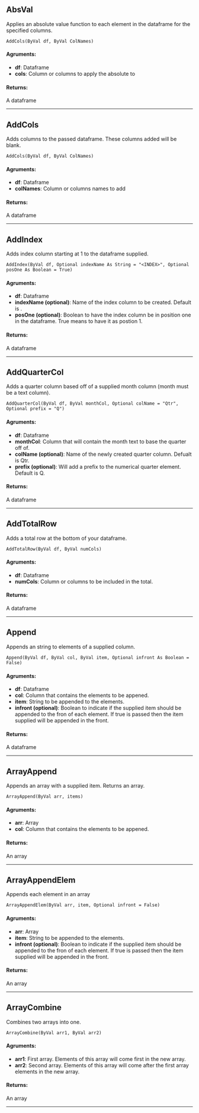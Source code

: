 ## AbsVal
Applies an absolute value function to each element in the dataframe for the specified columns.

```
AddCols(ByVal df, ByVal ColNames)
```

#### Agruments:
- **df**: Dataframe <br/>
- **cols**: Column or columns to apply the absolute to

#### Returns:
A dataframe

---

[comment]: <> (==============================================================================)
[comment]: <> (==============================================================================)

## AddCols
Adds columns to the passed dataframe. These columns added will be blank.

```
AddCols(ByVal df, ByVal ColNames)
```

#### Agruments:
- **df**: Dataframe <br/>
- **colNames**: Column or columns names to add

#### Returns:
A dataframe

---

[comment]: <> (==============================================================================)
[comment]: <> (==============================================================================)

## AddIndex

Adds index column starting at 1 to the dataframe supplied.

```
AddIndex(ByVal df, Optional indexName As String = "<INDEX>", Optional posOne As Boolean = True)
```

#### Agruments:
- **df**: Dataframe <br/>
- **indexName (optional)**: Name of the index column to be created. Default is <INDEX>. <br/>
- **posOne (optional)**: Boolean to have the index column be in position one in the dataframe. True means to have it as postion 1.

#### Returns:
A dataframe

---

[comment]: <> (==============================================================================)
[comment]: <> (==============================================================================)


## AddQuarterCol

Adds a quarter column based off of a supplied month column (month must be a text column).

```
AddQuarterCol(ByVal df, ByVal monthCol, Optional colName = "Qtr", Optional prefix = "Q")
```

#### Agruments:
- **df**: Dataframe <br/>
- **monthCol**: Column that will contain the month text to base the quarter off of. <br/>
- **colName (optional)**: Name of the newly created quarter column. Defualt is Qtr. <br/>
- **prefix (optional)**: Will add a prefix to the numerical quarter element. Default is Q.
 
#### Returns:
A dataframe

---

[comment]: <> (==============================================================================)
[comment]: <> (==============================================================================)

## AddTotalRow
Adds a total row at the bottom of your dataframe.

```
AddTotalRow(ByVal df, ByVal numCols)
```

#### Agruments:
- **df**: Dataframe <br/>
- **numCols**: Column or columns to be included in the total. <br/>
  
#### Returns:
A dataframe

---

[comment]: <> (==============================================================================)
[comment]: <> (==============================================================================)

## Append
Appends an string to elements of a supplied column.

```
Append(ByVal df, ByVal col, ByVal item, Optional infront As Boolean = False)
```

#### Agruments:
- **df**: Dataframe <br/>
- **col**: Column that contains the elements to be appened. <br/>
- **item**: String to be appended to the elements. <br/>
- **infront (optional)**: Boolean to indicate if the supplied item should be appended to the fron of each element. If true is passed then the item supplied will be appended in the front.

#### Returns:
A dataframe

---

[comment]: <> (==============================================================================)
[comment]: <> (==============================================================================)

## ArrayAppend
Appends an array with a supplied item. Returns an array.

```
ArrayAppend(ByVal arr, items)
```
#### Agruments:
- **arr**: Array <br/>
- **col**: Column that contains the elements to be appened. <br/>

#### Returns:
An array

---

[comment]: <> (==============================================================================)
[comment]: <> (==============================================================================)

## ArrayAppendElem
Appends each element in an array

```
ArrayAppendElem(ByVal arr, item, Optional infront = False)
```

#### Agruments:
- **arr**: Array <br/>
- **item**: String to be appended to the elements. <br/>
- **infront (optional)**: Boolean to indicate if the supplied item should be appended to the fron of each element. If true is passed then the item supplied will be appended in the front.

#### Returns:
An array

---

[comment]: <> (==============================================================================)
[comment]: <> (==============================================================================)

## ArrayCombine
Combines two arrays into one. 

```
ArrayCombine(ByVal arr1, ByVal arr2)
```

#### Agruments:
- **arr1**: First array. Elements of this array will come first in the new array. <br/>
- **arr2**: Second array. Elements of this array will come after the first array elements in the new array. <br/>

#### Returns:
An array

---

[comment]: <> (==============================================================================)
[comment]: <> (==============================================================================)
